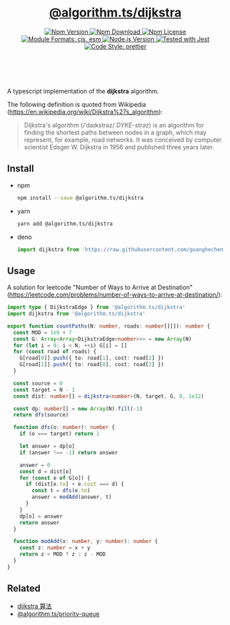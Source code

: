 <header>
  <h1 align="center">
    <a href="https://github.com/guanghechen/algorithm.ts/tree/main/packages/dijkstra#readme">@algorithm.ts/dijkstra</a>
  </h1>
  <div align="center">
    <a href="https://www.npmjs.com/package/@algorithm.ts/dijkstra">
      <img
        alt="Npm Version"
        src="https://img.shields.io/npm/v/@algorithm.ts/dijkstra.svg"
      />
    </a>
    <a href="https://www.npmjs.com/package/@algorithm.ts/dijkstra">
      <img
        alt="Npm Download"
        src="https://img.shields.io/npm/dm/@algorithm.ts/dijkstra.svg"
      />
    </a>
    <a href="https://www.npmjs.com/package/@algorithm.ts/dijkstra">
      <img
        alt="Npm License"
        src="https://img.shields.io/npm/l/@algorithm.ts/dijkstra.svg"
      />
    </a>
    <a href="#install">
      <img
        alt="Module Formats: cjs, esm"
        src="https://img.shields.io/badge/module_formats-cjs%2C%20esm-green.svg"
      />
    </a>
    <a href="https://github.com/nodejs/node">
      <img
        alt="Node.js Version"
        src="https://img.shields.io/node/v/@algorithm.ts/dijkstra"
      />
    </a>
    <a href="https://github.com/facebook/jest">
      <img
        alt="Tested with Jest"
        src="https://img.shields.io/badge/tested_with-jest-9c465e.svg"
      />
    </a>
    <a href="https://github.com/prettier/prettier">
      <img
        alt="Code Style: prettier"
        src="https://img.shields.io/badge/code_style-prettier-ff69b4.svg?style=flat-square"
      />
    </a>
  </div>
</header>
<br/>


A typescript implementation of the **dijkstra** algorithm.

The following definition is quoted from Wikipedia (https://en.wikipedia.org/wiki/Dijkstra%27s_algorithm):

> Dijkstra's algorithm (/ˈdaɪkstrəz/ *DYKE-strəz*) is an algorithm for finding
> the shortest paths between nodes in a graph, which may represent, for example,
> road networks. It was conceived by computer scientist Edsger W. Dijkstra in
> 1956 and published three years later.


## Install

* npm

  ```bash
  npm install --save @algorithm.ts/dijkstra
  ```

* yarn

  ```bash
  yarn add @algorithm.ts/dijkstra
  ```

* deno

  ```typescript
  import dijkstra from 'https://raw.githubusercontent.com/guanghechen/algorithm.ts/main/packages/dijkstra/src/index.ts'
  ```

## Usage

A solution for leetcode "Number of Ways to Arrive at Destination"
(https://leetcode.com/problems/number-of-ways-to-arrive-at-destination/):

```typescript
import type { DijkstraEdge } from '@algorithm.ts/dijkstra'
import dijkstra from '@algorithm.ts/dijkstra'

export function countPaths(N: number, roads: number[][]): number {
  const MOD = 1e9 + 7
  const G: Array<Array<DijkstraEdge<number>>> = new Array(N)
  for (let i = 0; i < N; ++i) G[i] = []
  for (const road of roads) {
    G[road[0]].push({ to: road[1], cost: road[2] })
    G[road[1]].push({ to: road[0], cost: road[2] })
  }

  const source = 0
  const target = N - 1
  const dist: number[] = dijkstra<number>(N, target, G, 0, 1e12)

  const dp: number[] = new Array(N).fill(-1)
  return dfs(source)

  function dfs(o: number): number {
    if (o === target) return 1

    let answer = dp[o]
    if (answer !== -1) return answer

    answer = 0
    const d = dist[o]
    for (const e of G[o]) {
      if (dist[e.to] + e.cost === d) {
        const t = dfs(e.to)
        answer = modAdd(answer, t)
      }
    }
    dp[o] = answer
    return answer
  }

  function modAdd(x: number, y: number): number {
    const z: number = x + y
    return z < MOD ? z : z - MOD
  }
}
```


## Related

* [dijkstra 算法][dijkstra]
* [@algorithm.ts/priority-queue][]


[homepage]: https://github.com/guanghechen/algorithm.ts/tree/main/packages/dijkstra#readme
[dijkstra]: https://me.guanghechen.com/post/algorithm/graph/shortest-path/dijkstra
[@algorithm.ts/priority-queue]: https://github.com/guanghechen/algorithm.ts/tree/main/packages/priority-queue